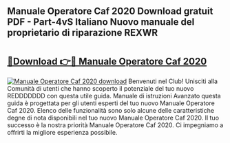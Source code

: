 ## Manuale Operatore Caf 2020 Download gratuit PDF - Part-4vS Italiano Nuovo manuale del proprietario di riparazione REXWR

# <h2><a href="http://dfe7gj.blite.top/?on=Manuale+Operatore+Caf+2020">🔗Download 👉🔴 Manuale Operatore Caf 2020</a></h2>

[![Manuale Operatore Caf 2020 download](https://i.imgur.com/lujVjoI.png)](http://dfe7gj.blite.top/?on=Manuale+Operatore+Caf+2020)
Benvenuti nel Club! Unisciti alla Comunità di utenti che hanno scoperto il potenziale del tuo nuovo REDDDDDDD con questa utile guida. Manuale di istruzioni Avanzato questa guida è progettata per gli utenti esperti del tuo nuovo Manuale Operatore Caf 2020. Elenco delle funzionalità sono solo alcune delle caratteristiche degne di nota disponibili nel tuo nuovo Manuale Operatore Caf 2020. Il tuo successo è la nostra priorità Manuale Operatore Caf 2020. Ci impegniamo a offrirti la migliore esperienza possibile.
